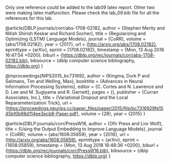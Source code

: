 
Only one reference could be added to the lab09 latex report. Other two were making latex malfunction. Please check the lab_09.bib file for all the references for this lab.


@article{DBLP:journals/corr/abs-1708-02182,
  author       = {Stephen Merity and
                  Nitish Shirish Keskar and
                  Richard Socher},
  title        = {Regularizing and Optimizing {LSTM} Language Models},
  journal      = {CoRR},
  volume       = {abs/1708.02182},
  year         = {2017},
  url          = {http://arxiv.org/abs/1708.02182},
  eprinttype    = {arXiv},
  eprint       = {1708.02182},
  timestamp    = {Mon, 13 Aug 2018 16:47:54 +0200},
  biburl       = {https://dblp.org/rec/journals/corr/abs-1708-02182.bib},
  bibsource    = {dblp computer science bibliography, https://dblp.org}
}

@inproceedings{NIPS2015_bc731692,
 author = {Kingma, Durk P and Salimans, Tim and Welling, Max},
 booktitle = {Advances in Neural Information Processing Systems},
 editor = {C. Cortes and N. Lawrence and D. Lee and M. Sugiyama and R. Garnett},
 pages = {},
 publisher = {Curran Associates, Inc.},
 title = {Variational Dropout and the Local Reparameterization Trick},
 url = {https://proceedings.neurips.cc/paper_files/paper/2015/file/bc7316929fe1545bf0b98d114ee3ecb8-Paper.pdf},
 volume = {28},
 year = {2015}
}

@article{DBLP:journals/corr/PressW16,
  author       = {Ofir Press and
                  Lior Wolf},
  title        = {Using the Output Embedding to Improve Language Models},
  journal      = {CoRR},
  volume       = {abs/1608.05859},
  year         = {2016},
  url          = {http://arxiv.org/abs/1608.05859},
  eprinttype    = {arXiv},
  eprint       = {1608.05859},
  timestamp    = {Mon, 13 Aug 2018 16:48:36 +0200},
  biburl       = {https://dblp.org/rec/journals/corr/PressW16.bib},
  bibsource    = {dblp computer science bibliography, https://dblp.org}
}



